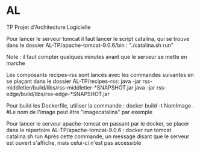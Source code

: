 # AL
TP Projet d'Architecture Logicielle

Pour lancer le serveur tomcat il faut lancer le script catalina, qui se trouve dans le dossier AL-TP/apache-tomcat-9.0.6/bin :
"./catalina.sh run"

Note : il faut compter quelques minutes avant que le serveur se mette en marche

Les composants recipes-rss sont lancés avec les commandes suivantes en se plaçant dans le dossier AL-TP/recipes-rss:
java -jar rss-middletier/build/libs/rss-middletier-*SNAPSHOT.jar
java -jar rss-edge/build/libs/rss-edge-*SNAPSHOT.jar

Pour build les Dockerfile, utiliser la commande :
docker build -t NomImage .
#Le nom de l'image peut être "imagecatalina" par exemple

Pour lancer le serveur apache-tomcat en passant par le docker, se placer dans le répertoire AL-TP/apache-tomcat-9.0.6 :
docker run tomcat catalina.sh run
Après cette commande, un message disant que le serveur est ouvert s'affiche, mais celui-ci n'est pas accessible





